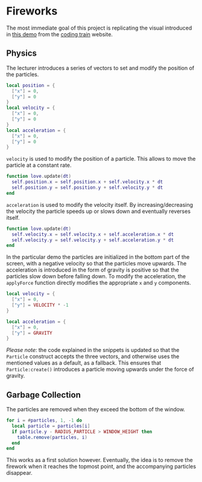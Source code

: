 # Fireworks

The most immediate goal of this project is replicating the visual introduced in [this demo](https://thecodingtrain.com/CodingChallenges/027-fireworks.html) from the [coding train](https://thecodingtrain.com/) website.

## Physics

The lecturer introduces a series of vectors to set and modify the position of the particles.

```lua
local position = {
  ["x"] = 0,
  ["y"] = 0
}
local velocity = {
  ["x"] = 0,
  ["y"] = 0
}
local acceleration = {
  ["x"] = 0,
  ["y"] = 0
}
```

`velocity` is used to modify the position of a particle. This allows to move the particle at a constant rate.

```lua
function love.update(dt)
  self.position.x = self.position.x + self.velocity.x * dt
  self.position.y = self.position.y + self.velocity.y * dt
end
```

`acceleration` is used to modify the velocity itself. By increasing/decreasing the velocity the particle speeds up or slows down and eventually reverses itself.

```lua
function love.update(dt)
  self.velocity.x = self.velocity.x + self.acceleration.x * dt
  self.velocity.y = self.velocity.y + self.acceleration.y * dt
end
```

In the particular demo the particles are initialized in the bottom part of the screen, with a negative velocity so that the particles move upwards. The acceleration is introduced in the form of gravity is positive so that the particles slow down before falling down. To modify the acceleration, the `applyForce` function directly modifies the appropriate `x` and `y` components.

```lua
local velocity = {
  ["x"] = 0,
  ["y"] = VELOCITY * -1
}

local acceleration = {
  ["x"] = 0,
  ["y"] = GRAVITY
}
```

_Please note_: the code explained in the snippets is updated so that the `Particle` construct accepts the three vectors, and otherwise uses the mentioned values as a default, as a fallback. This ensures that `Particle:create()` introduces a particle moving upwards under the force of gravity.

## Garbage Collection

The particles are removed when they exceed the bottom of the window.

```lua
for i = #particles, 1, -1 do
  local particle = particles[i]
  if particle.y - RADIUS_PARTICLE > WINDOW_HEIGHT then
    table.remove(particles, i)
  end
end
```

This works as a first solution however. Eventually, the idea is to remove the firework when it reaches the topmost point, and the accompanying particles disappear.

